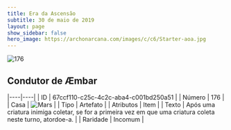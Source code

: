 ```yaml
---
title: Era da Ascensão
subtitle: 30 de maio de 2019
layout: page
show_sidebar: false
hero_image: https://archonarcana.com/images/c/c6/Starter-aoa.jpg
---
```


![176](https://cdn.keyforgegame.com/media/card_front/pt/435_176_V87C3G566W5H_pt.png)

## Condutor de Æmbar

|----|----|
| ID | 67ccf110-c25c-4c2c-aba4-c001bd250a51 |
| Número | 176 |
| Casa | ![Mars](https://archonarcana.com/images/thumb/d/de/Mars.png/22px-Mars.png "Marte") |
| Tipo | Artefato |
| Atributos | Item |
| Texto | Após uma criatura inimiga coletar, se for a primeira vez em que uma criatura coleta neste turno, atordoe-a. |
| Raridade | Incomum |
